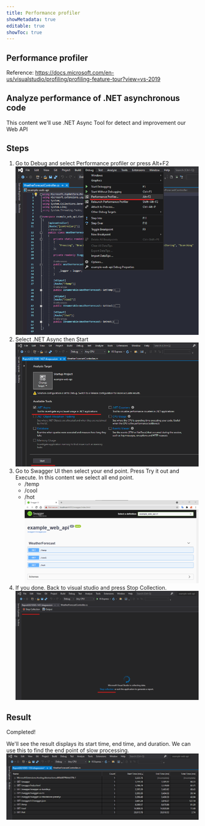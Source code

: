 ```yaml
---
title: Performance profiler
showMetadata: true
editable: true
showToc: true
---
```


## Performance profiler
Reference: https://docs.microsoft.com/en-us/visualstudio/profiling/profiling-feature-tour?view=vs-2019

## Analyze performance of .NET asynchronous code
This content we'll use .NET Async Tool for detect and improvement our Web API

## Steps
1. Go to Debug and select Performance profiler or press Alt+F2
![Performance profiler](images/performance-profiler-1.png)
2. Select .NET Async then Start
![Performance profiler](images/performance-profiler-2.png)
3. Go to Swagger UI then select your end point. Press Try it out and Execute.
   In this content we select all end point.
    - /temp
    - /cool
    - /hot
![Performance profiler](images/performance-profiler-3.png)
4. If you done. Back to visual studio and press Stop Collection.
![Performance profiler](images/performance-profiler-4.png)

## Result
Completed!

We'll see the result displays its start time, end time, and duration.
We can use this to find the end point of slow processing.
![Performance profiler](images/performance-profiler-5.png)